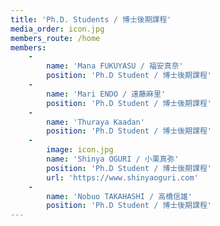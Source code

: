 ```yaml
---
title: 'Ph.D. Students / 博士後期課程'
media_order: icon.jpg
members_route: /home
members:
    -
        name: 'Mana FUKUYASU / 福安真奈'
        position: 'Ph.D Student / 博士後期課程'
    -
        name: 'Mari ENDO / 遠藤麻里'
        position: 'Ph.D Student / 博士後期課程'
    -
        name: 'Thuraya Kaadan'
        position: 'Ph.D Student / 博士後期課程'
    -
        image: icon.jpg
        name: 'Shinya OGURI / 小栗真弥'
        position: 'Ph.D Student / 博士後期課程'
        url: 'https://www.shinyaoguri.com'
    -
        name: 'Nobuo TAKAHASHI / 高橋信雄'
        position: 'Ph.D Student / 博士後期課程'
---
```


